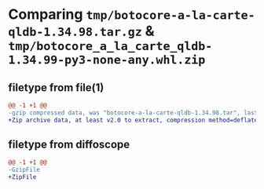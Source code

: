 # Comparing `tmp/botocore-a-la-carte-qldb-1.34.98.tar.gz` & `tmp/botocore_a_la_carte_qldb-1.34.99-py3-none-any.whl.zip`

## filetype from file(1)

```diff
@@ -1 +1 @@
-gzip compressed data, was "botocore-a-la-carte-qldb-1.34.98.tar", last modified: Sat May  4 01:01:38 2024, max compression
+Zip archive data, at least v2.0 to extract, compression method=deflate
```

## filetype from diffoscope

```diff
@@ -1 +1 @@
-GzipFile
+ZipFile
```

